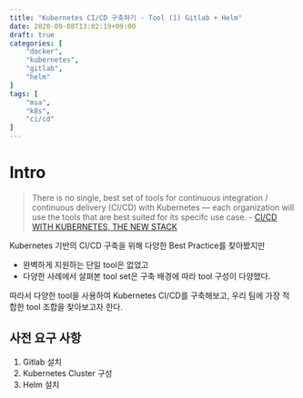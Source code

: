 ```yaml
---
title: "Kubernetes CI/CD 구축하기 - Tool (1) Gitlab + Helm"
date: 2020-09-08T13:02:19+09:00
draft: true
categories: [
    "docker",
    "kubernetes",
    "gitlab",
    "helm"
]
tags: [
    "msa",
    "k8s",
    "ci/cd"
]
---
```


# Intro

> There is no single, best set of tools for continuous integration / continuous delivery (CI/CD) with Kubernetes — each organization will use the tools that are best suited for its specifc use case. - [CI/CD WITH KUBERNETES, THE NEW STACK](https://thenewstack.io/ebooks/kubernetes/ci-cd-with-kubernetes/)

Kubernetes 기반의 CI/CD 구축을 위해 다양한 Best Practice를 찾아봤지만
* 완벽하게 지원하는 단일 tool은 없었고
* 다양한 사례에서 살펴본 tool set은 구축 배경에 따라 tool 구성이 다양했다.

따라서 다양한 tool을 사용하여 Kubernetes CI/CD를 구축해보고, 우리 팀에 가장 적합한 tool 조합을 찾아보고자 한다.

## 사전 요구 사항
1) Gitlab 설치
2) Kubernetes Cluster 구성
3) Helm 설치




